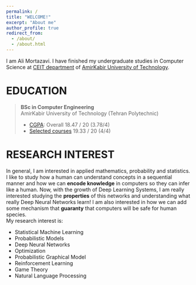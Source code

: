 ```yaml
---
permalink: /
title: "WELCOME!"
excerpt: "About me"
author_profile: true
redirect_from: 
  - /about/
  - /about.html
---
```

I am Ali Mortazavi. I have finished my undergraduate studies in Computer Science at [CEIT department](http://ceit.aut.ac.ir/autcms/home.htm?depurl=computer-engineering&lang=en) of [AmirKabir University of Technology](http://aut.ac.ir/aut/).
<br> 



EDUCATION
======
> **BSc in Computer Engineering** <br>
> AmirKabir University of Technology (Tehran Polytechnic)
> * [CGPA](https://github.com/AliMorty/AliMorty.github.io/blob/master/files/Mortazavi_All_Grades.pdf):   Overall         18.47 / 20 (3.78/4)
> * [Selected courses](https://alimorty.github.io//education/)   19.33 / 20 (4/4) <br>
                                                                  
RESEARCH INTEREST
======
In general, I am interested in applied mathematics, probability and statistics. 
I like to study how a human can understand concepts in a sequential manner and how we can **encode knowledge** in computers so they can infer like a human. Now, with the growth of Deep Learning Systems, I am really interested studying the **properties** of this networks and understanding what really Deep Neural Networks learn! 
I am also interested in how we can add some mechanism that **guaranty** that computers will be safe for human species. <br>
My research interest is: <br>
*	Statistical Machine Learning
*	Probabilistic Models
*	Deep Neural Networks
*	Optimization
*	Probabilistic Graphical Model
*	Reinforcement Learning
*	Game Theory
* Natural Language Processing



  





